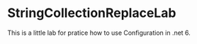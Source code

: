 # StringCollectionReplaceLab

This is a little lab for pratice how to use Configuration in .net 6. 
